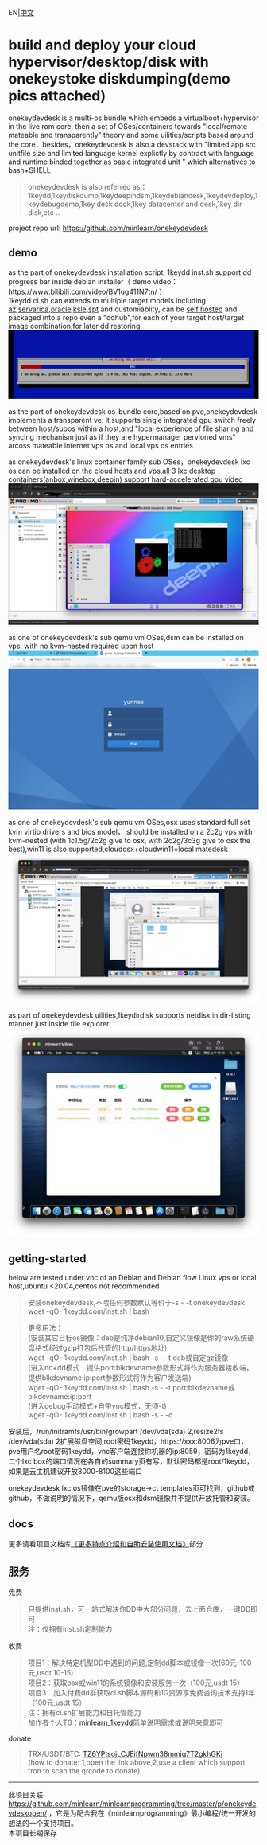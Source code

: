 EN|[中文](readme.md)


build and deploy your cloud hypervisor/desktop/disk with onekeystoke diskdumping(demo pics attached)
=====

onekeydevdesk is a multi-os bundle which embeds a virtualboot+hypervisor in the live rom core, then a set of OSes/containers towards "local/remote mateable and transparently" theory and some uilities/scripts based around the core，besides，onekeydevdesk is also a devstack with "limited app src unitfile size and limited language kernel explictly by contract,with language and runtime binded together as basic integrated unit " which alternatives to bash+SHELL  

> onekeydevdesk is also referred as：1keydd,1keydiskdump,1keydeepindsm,1keydebiandesk,1keydevdeploy,1keydebugdemo,1key desk dock,1key datacenter and desk,1key dir disk,etc ..

project repo url: https://github.com/minlearn/onekeydevdesk 

demo
-----

as the part of onekeydevdesk installation script, 1keydd inst.sh support dd progress bar inside debian installer（ demo video：https://www.bilibili.com/video/BV1ug411N7tn/ ）  
1keydd ci.sh can extends to multiple target models including [az](p/ddexpandcicustom/az/readme_en.md),[servarica](p/ddexpandcicustom/sr/readme_en.md),[oracle](p/ddexpandcicustom/orc/readme_en.md),[ksle](p/ddexpandcicustom/ks/readme_en.md),[spt](p/ddexpandcicustom/spt15g/readme_en.md) and customiablity, can be [self hosted](p/howtohost/readme_en.md) and packaged into a repo even a "ddhub",for each of your target host/target image combination,for later dd restoring  
![](p/index/1keydd.png)

as the part of onekeydevdesk os-bundle core,based on pve,onekeydevdesk implements a transparent ve: it supports single integrated gpu switch freely between host/subos within a host,and "local experience of file sharing and syncing mechanism just as if they are hypermanager pervioned vms" arcoss mateable internet vps os and local vps os entries

as onekeydevdesk's linux container family sub OSes，onekeydevdesk lxc os can be installed on the cloud hosts and vps,all 3 lxc desktop containers(anbox,winebox,deepin) support hard-accelerated gpu video  
![](p/index/1keydevdesk.png)

as one of onekeydevdesk's sub qemu vm OSes,dsm can be installed on vps, with no kvm-nested required upon host  
![](p/index/1keydevdeskdsm.jpg)

as one of onekeydevdesk's sub qemu vm OSes,osx uses standard full set kvm virtio drivers and bios model， should be installed on a 2c2g vps with kvm-nested (with 1c1.5g/2c2g give to osx, with 2c2g/3c3g give to osx the best),win11 is also supported,cloudosx+cloudwin11=local matedesk  
![](p/index/1keydevdeskosx.png)

as part of onekeydevdesk uilities,1keydirdisk supports netdisk in dir-listing manner just inside file explorer
![](p/index/1keydirdisk.png)

getting-started
-----

below are tested under vnc of an Debian and Debian flow Linux vps or local host,ubuntu <20.04,centos not recommended

> 安装onekeydevdesk,不喂任何参数默认等价于-s - -t onekeydevdesk  
> wget -qO- 1keydd.com/inst.sh | bash  

> 更多用法：  
> (安装其它目标os镜像：deb是纯净debian10,自定义镜像是你的raw系统硬盘格式经过gzip打包后托管的http/https地址)  
> wget -qO- 1keydd.com/inst.sh | bash -s - -t deb或自定gz镜像    
> (进入nc+dd模式：提供port:blkdevname参数形式将作为服务器接收端，提供blkdevname:ip:port参数形式将作为客户发送端)  
> wget -qO- 1keydd.com/inst.sh | bash -s - -t port:blkdevname或blkdevname:ip:port    
> (进入debug手动模式+自带vnc模式，无须-t)    
> wget -qO- 1keydd.com/inst.sh | bash -s - -d    


安装后，/run/initramfs/usr/bin/growpart /dev/vda(sda) 2,resize2fs /dev/vda(sda) 2扩展磁盘空间,root密码1keydd，https://xxx:8006为pve口，pve用户名root密码1keydd，vnc客户端连接你机器的ip:8059，密码为1keydd，二个lxc box的端口情况在各自的summary页有写，默认密码都是root/1keydd，如果是云主机建议开放8000-8100这些端口  

onekeydevdesk lxc os镜像在pve的storage->ct templates页可找到，github或github，不做说明的情况下，qemu版osx和dsm镜像并不提供开放托管和安装。  

docs
-----

更多请看项目文档库[《更多特点介绍和自助安装使用文档》](p/docs/readme_en.md)部分


服务
-----

免费
> 只提供inst.sh，可一站式解决你DD中大部分问题，去上面仓库，一键DD即可  
> 注：仅拥有inst.sh定制能力  

收费
> 项目1：解决特定机型DD中遇到的问题,定制dd脚本或镜像一次(60元-100元,usdt 10-15)  
> 项目2：获取osx或win11的系统镜像和安装服务一次（100元,usdt 15）  
> 项目3：加入付费dd群获取ci.sh脚本源码和1G资源享免费咨询技术支持1年（100元,usdt 15）  
> 注：拥有ci.sh扩展能力和自托管能力  
> 加作者个人TG：[minlearn_1keydd](https://t.me/minlearn_1keydd)简单说明需求或说明来意即可     

donate
> TRX/USDT/BTC: [TZ6YPtsojLCJEifNpwm38mmiq7T2gkhGKj](https://trx.tokenview.com/cn/address/TZ6YPtsojLCJEifNpwm38mmiq7T2gkhGKj)    
> (how to donate: 1,open the link above,2,use a client which support tron to scan the qrcode to donate)  


-----


此项目关联 https://github.com/minlearn/minlearnprogramming/tree/master/p/onekeydevdeskopen/ ，它是为配合我在《minlearnprogramming》最小编程/统一开发的想法的一个支持项目。  
本项目长期保存


